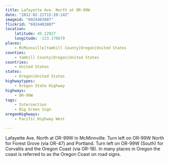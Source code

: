 ```yaml
---
title: Lafayette Ave. North at OR-99W
date: "2012-02-21T15:20:14Z"
imageid: "6924403887"
flickrid: "6924403887"
location:
    latitude: 45.22927
    longitude: -123.170679
places:
    - McMinnville|Yamhill County|Oregon|United States
counties:
    - Yamhill County|Oregon|United States
countries:
    - United States
states:
    - Oregon|United States
highwaytypes:
    - Oregon State Highway
highways:
    - OR-99W
tags:
    - Intersection
    - Big Green Sign
oregonHighways:
    - Pacific Highway West

---
```

Lafayette Ave. North at OR-99W in McMinnville.  Turn left on OR-99W North for Forest Grove (via OR-47) and Portland.  Turn left on OR-99W (South) for Corvallis and the Oregon Coast (via OR-18).  In many places in Oregon the coast is referred to as the Oregon Coast on road signs.